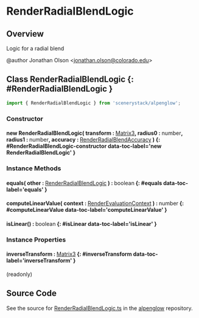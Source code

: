 # RenderRadialBlendLogic

## Overview

Logic for a radial blend

@author Jonathan Olson &lt;jonathan.olson@colorado.edu&gt;

## Class RenderRadialBlendLogic {: #RenderRadialBlendLogic }


```js
import { RenderRadialBlendLogic } from 'scenerystack/alpenglow';
```
### Constructor

#### new RenderRadialBlendLogic( transform : <span style="font-weight: 400;">[Matrix3](../dot/Matrix3.md)</span>, radius0 : <span style="font-weight: 400;"><span style="color: hsla(calc(var(--md-hue) + 180deg),80%,40%,1);">number</span></span>, radius1 : <span style="font-weight: 400;"><span style="color: hsla(calc(var(--md-hue) + 180deg),80%,40%,1);">number</span></span>, accuracy : <span style="font-weight: 400;">[RenderRadialBlendAccuracy](../alpenglow/RenderRadialBlendAccuracy.md)</span> ) {: #RenderRadialBlendLogic-constructor data-toc-label='new RenderRadialBlendLogic' }

### Instance Methods

#### equals( other : <span style="font-weight: 400;">[RenderRadialBlendLogic](../alpenglow/RenderRadialBlendLogic.md)</span> ) : <span style="font-weight: 400;"><span style="color: hsla(calc(var(--md-hue) + 180deg),80%,40%,1);">boolean</span></span> {: #equals data-toc-label='equals' }

#### computeLinearValue( context : <span style="font-weight: 400;">[RenderEvaluationContext](../alpenglow/RenderEvaluationContext.md)</span> ) : <span style="font-weight: 400;"><span style="color: hsla(calc(var(--md-hue) + 180deg),80%,40%,1);">number</span></span> {: #computeLinearValue data-toc-label='computeLinearValue' }

#### isLinear() : <span style="font-weight: 400;"><span style="color: hsla(calc(var(--md-hue) + 180deg),80%,40%,1);">boolean</span></span> {: #isLinear data-toc-label='isLinear' }

### Instance Properties

#### inverseTransform : <span style="font-weight: 400;">[Matrix3](../dot/Matrix3.md)</span> {: #inverseTransform data-toc-label='inverseTransform' }

(readonly)



## Source Code

See the source for [RenderRadialBlendLogic.ts](https://github.com/phetsims/alpenglow/blob/main/js/render-program/RenderRadialBlendLogic.ts) in the [alpenglow](https://github.com/phetsims/alpenglow) repository.
